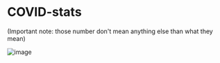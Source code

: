 # COVID-stats

(Important note: those number don't mean anything else than what they mean)

![image](https://user-images.githubusercontent.com/18050620/148230632-e222de69-7ce8-4da1-aeeb-afab19e1698d.png)

